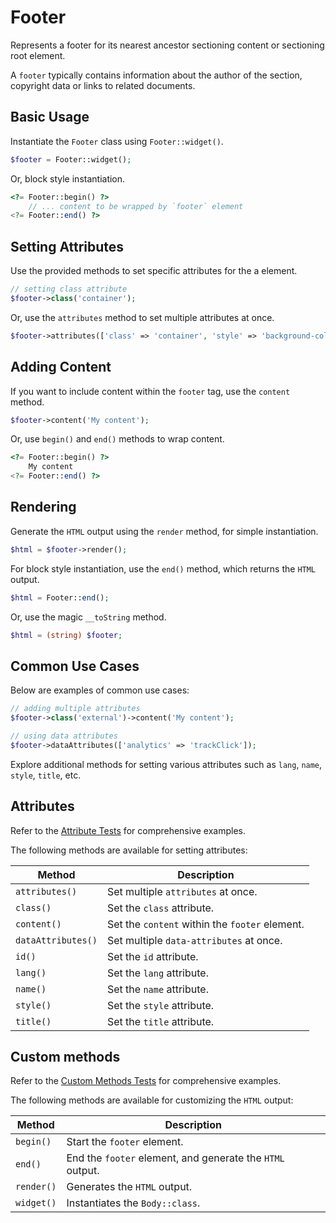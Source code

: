 # Footer

Represents a footer for its nearest ancestor sectioning content or sectioning root element.

A `footer` typically contains information about the author of the section, copyright data or links to related documents.

## Basic Usage

Instantiate the `Footer` class using `Footer::widget()`.

```php
$footer = Footer::widget();
```

Or, block style instantiation.

```php
<?= Footer::begin() ?>
    // ... content to be wrapped by `footer` element
<?= Footer::end() ?>
```

## Setting Attributes

Use the provided methods to set specific attributes for the a element.

```php
// setting class attribute
$footer->class('container');
```

Or, use the `attributes` method to set multiple attributes at once.

```php
$footer->attributes(['class' => 'container', 'style' => 'background-color: #eee;']);
```

## Adding Content

If you want to include content within the `footer` tag, use the `content` method.

```php
$footer->content('My content');
```

Or, use `begin()` and `end()` methods to wrap content.

```php
<?= Footer::begin() ?>
    My content
<?= Footer::end() ?>
```

## Rendering

Generate the `HTML` output using the `render` method, for simple instantiation. 

```php
$html = $footer->render();
```

For block style instantiation, use the `end()` method, which returns the `HTML` output.

```php
$html = Footer::end();
```

Or, use the magic `__toString` method.

```php
$html = (string) $footer;
```

## Common Use Cases

Below are examples of common use cases:

```php
// adding multiple attributes
$footer->class('external')->content('My content');

// using data attributes
$footer->dataAttributes(['analytics' => 'trackClick']);
```

Explore additional methods for setting various attributes such as `lang`, `name`, `style`, `title`, etc.

## Attributes

Refer to the [Attribute Tests](https://github.com/php-forge/html/blob/main/tests/Footer/AttributeTest.php) for
comprehensive examples.

The following methods are available for setting attributes:

| Method            | Description                                                                                      |
| ----------------- | ------------------------------------------------------------------------------------------------ |
| `attributes()`    | Set multiple `attributes` at once.                                                               |
| `class()`         | Set the `class` attribute.                                                                       |
| `content()`       | Set the `content` within the `footer` element.                                                   |
| `dataAttributes()`| Set multiple `data-attributes` at once.                                                          |
| `id()`            | Set the `id` attribute.                                                                          |
| `lang()`          | Set the `lang` attribute.                                                                        |
| `name()`          | Set the `name` attribute.                                                                        |
| `style()`         | Set the `style` attribute.                                                                       |
| `title()`         | Set the `title` attribute.                                                                       |

## Custom methods

Refer to the [Custom Methods Tests](https://github.com/php-forge/html/blob/main/tests/Footer/CustomMethodTest.php) for
comprehensive examples.

The following methods are available for customizing the `HTML` output:

| Method    | Description                                                                                              |
| --------- | -------------------------------------------------------------------------------------------------------- |
| `begin() `| Start the `footer` element.                                                                              |
| `end()`   | End the `footer` element, and generate the `HTML` output.                                                |
| `render()`| Generates the `HTML` output.                                                                             |
| `widget()`| Instantiates the `Body::class`.                                                                          |
